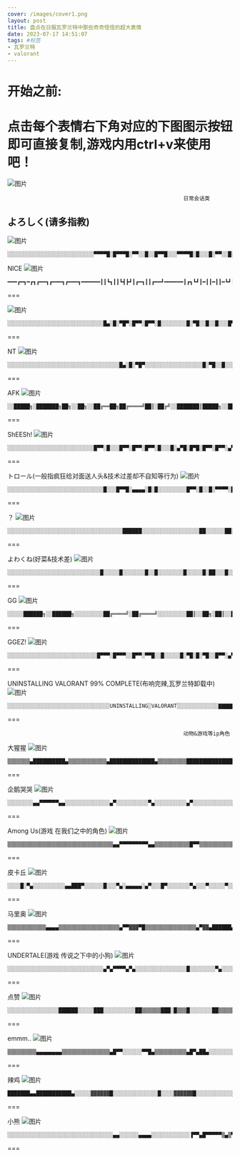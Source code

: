 ```yaml
---
cover: /images/cover1.png
layout: post
title: 盘点在日服瓦罗兰特中那些奇奇怪怪的超大表情
date: 2023-07-17 14:51:07
tags: #标签
- 瓦罗兰特
- valorant
---
```

开始之前:
===
点击每个表情右下角对应的下图图示按钮即可直接复制,游戏内用ctrl+v来使用吧！
===
![图片](/images/qq.png "点击")

                                                           日常会话类
## よろしく(请多指教)

![图片](/images/2022-09-28_00h10_46.png)

```
░░░░░░░░░░░░░░░░░░░░░░░░░░░▀▀▀▀█░█▀▀▀█░▀▀░░█░░█▀▀█░░░▀▀▀▀█░█░░░█░▀▀░░█░▀▀░░█░░░▀▀▀▀▀░▀▀▀▀▀░▀▀▀▀░░░▀▀▀▀░░░░░░░░░░░░░░░░░░░░░░░░░░░░
```

                                                           
NICE
![图片](/images/2022-09-27_23h33_06.png)
```
━━━┏━┓━┏┓┏━━┓┏━━━┓┏━━━┓━━━━━━┃┃┗┓┃┃┗┫┣┛┃┏━┓┃┃┏━━┛━━━━━━┃┏┓┗┛┃━┃┃━┃┃━┗┛┃┗━━┓━━━━━━┃┃┗┓┃┃━┃┃━┃┃━┏┓┃┏━━┛━━━━━━┃┃━┃┃┃┏┫┣┓┃┗━┛┃┃┗━━┓━━━━━━┗┛━┗━┛┗━━┛┗━━━┛┗━━━┛━━━
```
===
                                                           
![图片](/images/2022-09-27_23h34_11.png)
```
░░░░░░░░░░░░░░░░░░░░░░░░░░░░░░█▄░█░▀█▀░█▀▀░█▀▀░█░░░░░░░░█░▀█░░█░░█░░░█▀▀░▀░░░░░░░░▀░░▀░▀▀▀░▀▀▀░▀▀▀░▀░░░░░░░░░░░░░░░░░░░░░░░░░░░░░░
```
===
                                                           
NT
![图片](/images/2022-09-27_23h35_13.png "NT")
```
░░░░░░░░░░░░░░░░░░░░░░░░░░░░░░░░░░░█▄░█░▀█▀░░░░░░░░░░░░░░░░░░█░▀█░░█░░░░░░░░░░░░░░░░░░░▀░░▀░░▀░░░░░░░░░░░░░░░░░░░░░░░░░░░░░░░░░░░░
```
===
                                                           
AFK
![图片](/images/2022-09-27_23h35_53.png "AFK")
```
░░█████╗░███████╗██╗░░██╗░░██╔══██╗██╔════╝██║░██╔╝░░███████║█████╗░░█████═╝░░░██╔══██║██╔══╝░░██╔═██╗░░░██║░░██║██║░░░░░██║░╚██╗░░╚═╝░░╚═╝╚═╝░░░░░╚═╝░░╚═╝░
```
===
                                                           
ShEESh!
![图片](/images/2022-09-27_23h37_12.png "ShEESh!")
```
░░░░░░░░░░░░░░░░░░░░░░░░░░░█▀▀░█░░░█▀▀░█▀▀░█▀▀░█░░░█░▄▀█░█▀█░█▀▀░█▀▀░▄▀█░█▀█░▀░▀▀▀░▀░▀░▀▀▀░▀▀▀░▀▀▀░▀░▀░▀░░░░░░░░░░░░░░░░░░░░░░░░░░
```
===
                                                           
トロール(一般指疯狂给对面送人头&技术过差却不自知等行为)
![图片](/images/2022-09-27_23h38_21.png "トロール")
```
░░░░░░░░░░░░░░░░░░░░░░░░░░░░░░█░░░█▀▀█░▄▄▄▄░█░█░░░░░░░░░█▀▀░█░░█░▀▀▀▀░█░█░░░░░░░░░▀░░░▀▀▀▀░░░░░░▀░▀▀░░░░
```
===
                                                           
？
![图片](/images/2022-09-27_23h39_28.png "？")
```
░░░░░░░░░░░░░░░░░░░░░░░░░░░░░░░░░░░░██████░░░░░░░░░░░░░░░░░░██░░░░░░██░░░░░░░░░░░░░░██░░░░░░░░░░██░░░░░░░░░░░░██░░░░░░░░░░██░░░░░░░░░░░░░░░░░░░░░░░░██░░░░░░░░░░░░░░░░░░░░░░██░░░░░░░░░░░░░░░░░░░░░░██░░░░░░░░░░░░░░░░░░░░░░██░░░░░░░░░░░░░░░░░░░░░░░░██░░░░░░░░░░░░░░░░░░░░░░░░░░░░░░░░░░░░░░░░░░░░░░░░░░██░░░░░░░░░░░░░░░░░░░░░░░░██░░░░░░░░░░░░░░░░░░░░░░░░░░░░░░░░░░░░░░
```
===
                                                           
よわくね(好菜&技术差)
![图片](/images/2022-09-27_23h40_10.png "よわくね")
```
░░░░░░░░░░░░░░░░░░░░░░░░░░░░░█░░░░░█░░░░░░░█░░█░░░░░░░░█░░░░░█░██░░░█░░██░██░░░░░███░░███░░█░█░░░░██░░█░░░░█░░░░░█░░░█░█░░░░█░░░█░░░░█░░░░██░░░█░█░░░██░░░█░░████░░░██░░░█░░█░░██░░██░░██░░█░░░█░░██░░░█░░█░░███
```
===
                                                           
GG
![图片](/images/2022-09-27_23h27_04.png "GG")
```
░░░░░██████╗░░██████╗░░░░░░░░░██╔════╝░██╔════╝░░░░░░░░░██║░░██╗░██║░░██╗░░░░░░░░░██║░░╚██╗██║░░╚██╗░░░░░░░░╚██████╔╝╚██████╔╝░░░░░░░░░╚═════╝░░╚═════╝░░░░░
```
===
                                                           
GGEZ!
![图片](/images/2022-09-27_23h41_47.png "GGEZ!")
```
░░░░░░░░░░░░░░░░░░░░░░░░░░░░█▀▀▀░█▀▀▀░░█▀▀░▀▀█░░█░░░░░█░▀█░█░▀█░░█▀▀░▄▀░░░▀░░░░░▀▀▀▀░▀▀▀▀░░▀▀▀░▀▀▀░░▀░░░░░░░░░░░░░░░░░░░░░░░░░░░░░
```
===
                                                           
UNINSTALLING VALORANT 99% COMPLETE(布响完辣,瓦罗兰特卸载中)
![图片](/images/2022-09-27_23h43_18.png "valo")
```
░░░░░░░░░░░░░░░░░░░░░░░░░░░░░░░░UNINSTALLING░VALORANT░░░░░░░░░░░░░▇▇▇▇▇▇▇▇▇▇▇▇▇▇▢░░░░░░░░░░░░░╭━╮╭━╮╭╮░╱░░░░░░░░░░░░░░░░╰━┫╰━┫╰╯╱╭╮░░░░░░░░░░░░░░░╰━╯╰━╯░╱░╰╯░░░░░░░░░░░░░░░░░COMPLETE░░░░░░░░░░░░░░░░░░░░░░░░░░░░░░░░░░░░░░░
```
===
                                                           
                                                           动物&游戏等ip角色
大猩猩
![图片](/images/2022-09-27_23h48_00.png "大猩猩")
```
▒▒▒▒▒▒▒▄██████████▄▒▒▒▒▒▒▒▒▒▒▒▒▄██████████████▄▒▒▒▒▒▒▒▒▒██████████████████▒▒▒▒▒▒▒▐███▀▀▀▀▀██▀▀▀▀▀███▌▒▒▒▒▒▒███▒▒▌■▐▒▒▒▒▌■▐▒▒███▒▒▒▒▒▒▐██▄▒▀▀▀▒▒▒▒▀▀▀▒▄██▌▒▒▒▒▒▒▒▀████▒▄▄▒▒▄▄▒████▀▒▒▒▒▒▒▒▒▐███▒▒▒▀▒▒▀▒▒▒███▌▒▒▒▒▒▒▒▒███▒▒▒▒▒▒▒▒▒▒▒▒███▒▒▒▒▒▒▒▒▒██▒▒▀▀▀▀▀▀▀▀▒▒██▒▒▒▒▒▒▒▒▒▒▐██▄▒▒▒▒▒▒▒▒▄██▌▒▒▒▒▒▒▒▒▒▒▒▀████████████▀▒▒▒▒▒▒
```
===
                                                           
企鹅哭哭
![图片](/images/2022-09-27_23h48_43.png "企鹅哭哭")
```
░░░░░░░░▄▄▀▀▀▀▀▀▄▄░░░░░░░░░░░░░░▄▀░░░░░░░░░░▀▄░░░░░░░░░░▄▀░░░░░░░░░░░░░░▀▄░░░░░░░▄░░░░░░░░░░░░░░░░░░▄░░░░░▄░░░▄▄░░░░░░░░░░▄▄░░░▄░░░░░░░▌░░█░░░░░░░░▐░░█░░░░░░░▌░░▀██▀░▄████▄░▒▀██░░▐░░░░░░░▒▒▒▒░█▄▄▄▄█░▒▒▒▒░░░░░░░▀░░▒▒░░░░░░░░░░▒▒▒░░▀░░░░░░▀▄░▒░░░░░░░░░░▒▒░▄▀░░░░░░░░░▀▄▒░░░░░░░░░▒░▄▀░░░░░░░░░░░░░▀▀▀▀▀▀▀▀▀▀░░░░░░░░
```
===
                                                           
Among Us(游戏 在我们之中的角色)
![图片](/images/2022-09-27_23h49_31.png "Among Us")
```
▒▒▒▒▒▒▒▒▒▒▒▒▒▒▒▒▒▒▒▒▒▒▒▒▒▒▒▒▒▒▒▒▒▄▄▀▀▀▀▀▀▀▀▀▄▄▒▒▒▒▒▒▒▒▒▒▒█▀▀▒▒▒▒▒▒▒▒▒▒▒▒▀▄▒▒▒▒▒▒▒▄██▄▄▄▄▄▄▄▄▒▒▒▒▒▒▒█▒▒▒▒▒▒█▀▒▒▒▒▒▒▒▒▒▒█▒▒▒▒▒▒█▀▀▄▒▒▒█▒▒▒▒▒▒▒▒▒▒▒█▒▒▒▒▒▒█▒▒█▒▒▒▒▀▄▄▄▄▄▄▄▄▄▄▀▒▒▒▒▒▒█▒▒█▒▒▒▒▒█▒▒▒▒▒▒▒▒▒▒▒▒▒▒▒▒█▒▒█▒▒▒▒▒█▒▒▒▒▒▒▒▒▒▒▒▒▒▒▒▒█▒▒█▒▒▒▒▒█▒▒▒▒▒▒▒▒▒▒▒▒▒▒▒▒█▒▒█▒▒▒▒▒█▒▒▒▒▒▒▒▒▒▒▒▒▒▒▒▒█▒▒█▒
```
===
                                                           
皮卡丘
![图片](/images/2022-09-27_23h50_14.png "皮卡丘")
```
░░░░█░▀▄░░░░░░░░░░▄▄███▀░░░░░░█░░░▀▄░▄▄▄▄▄░▄▀░░░█▀░░░░░░░▀▄░░░▀░░░░░▀░░░▄▀░░░░░░░░░░░▌░▄▄░░░▄▄░▐▀▀░░░░░░░░░░░░▐░░█▄░░░▄█░░▌▄▄▀▀▀▀█░░░░░░▌▄▄▀▀░▄░▀▀▄▄▐░░░░░░█░░░▄▀▀▐▀▀░░░░░░░▀▀▌▄▄▄░░░█░░░█░░░▀▄░░░░░░░▄▀░░░░█▀▀▀
```
===
                                                           
马里奥
![图片](/images/2022-09-27_23h50_44.png "马里奥")
```
▒▒▒▒▒▒▒▒▒▒▒▒▄▄▄▄▒▒▒▒▒▒▒▒▒▒▒▒▒▒▒▒▒▒▒▄▀▀▓▓▓▀█▒▒▒▒▒▒▒▒▒▒▒▒▒▒▒▒▄▀▓▓▄██████▄▒▒▒▒▒▒▒▒▒▒▒▒▒▄█▄█▀░░▄░▄░█▀▒▒▒▒▒▒▒▒▒▒▒▒▄▀░██▄░░▀░▀░▀▄▒▒▒▒▒▒▒▒▒▒▒▒▀▄░░▀░▄█▄▄░░▄█▄▒▒▒▒▒▒▒▒▒▒▒▒▒▀█▄▄░░▀▀▀█▀▒▒▒▒▒▒▒▒▒▒▒▒▒▒▄▀▓▓▓▀██▀▀█▄▀▀▄▒▒▒▒▒▒▒▒▒▒█▓▓▄▀▀▀▄█▄▓▓▀█░█▒▒▒▒▒▒▒▒▒▒▀▄█░░░░░█▀▀▄▄▀█▒▒▒▒▒▒▒▒▒▒▒▒▄▀▀▄▄▄██▄▄█▀▓▓█▒▒▒▒▒▒▒▒▒▒█▀▓█████████▓▓▓█▒▒▒▒▒▒▒▒▒▒█▓▓██▀▀▀▒▒▒▀▄▄█▀▒▒▒▒▒▒▒▒▒▒▒▀▀▒▒▒▒▒▒▒▒▒▒▒▒▒▒▒▒▒▒
```
===
                                                           
UNDERTALE(游戏 传说之下中的小狗)
![图片](/images/2022-09-27_23h51_47.png "UNDERTALE")
```
░░░░░░░░░░░░░░░░░░░░░░░░░░░░░░▄▀▄▀▀▀▀▄▀▄░░░░░░░░░░░░░░░░█░░░░░░░░▀▄░░░░░░▄░░░░░░░█░░▀░░▀░░░░░▀▄▄░░█░█░░░░░░█░▄░█▀░▄░░░░░░░▀▀░░█░░░░░░█░░▀▀▀▀░░░░░░░░░░░░█░░░░░░█░░░░░░░░░░░░░░░░░░█░░░░░░█░░░░░░░░░░░░░░░░░░█░░░░░░░█░░▄▄░░▄▄▄▄░░▄▄░░█░░░░░░░░█░▄▀█░▄▀░░█░▄▀█░▄▀░░░░░░░░░▀░░░▀░░░░░▀░░░▀░░░░░░
```
===
                                                           
点赞
![图片](/images/2023-07-11_02h09_51.png "点赞")
```
░░░░░░░░░░░░░░░░██████░░░░░███░░░░░░░░░░██▒▒▒▒▒▒███░█▒▒▒█░░░░░░░██▒▒▒▒▒▒▒▒▒▒▒█░█▒▒▒█░░░░██▒▒▒▒▒▒▒▒▒▒▒▒▒█░░█▒▒▒█░░██▒▒██▒▒▒▒██▒▒▒▒▒░░░█▒▒▒█░█▒▒▒████▒▒████▒▒▒░█████████▒▒▒▒▒▒▒▒▒▒▒▒▒▒▒▒█▒▒▒▒▒▒▒▒▒█▒▒▒▒█▒▒▒▒▒▒▒▒▒▒░█▒▒▒█████▒▒█▒▒▒▒▒▒▒▒▒██▒▒█▒▒▒▒▒▒▒▒▒█▒███████████▒▒▒░█▒▒▒█████▒▒▒▒▒▒▒▒▒▒▒▒▒▒▒▒░░█▒▒▒▒▒▒▒██▒▒▒▒▒▒▒▒▒▒▒▒██░░░███████░░█▒▒▒▒▒▒▒▒▒███░
```
===
                                                           
emmm..
![图片](/images/2023-07-11_02h10_46.png "emmm..")
```
▒▒▒▒▒▒▒▒▒▄▄▄▄▄▄▄▄▒▒▒▒▒▒▒▒▒▒▒▒▒▒▒▄█▀▀░░░░░░▀▀█▄▒▒▒▒▒▒▒▒▒▒▄█▀▄██▄░░░░░░░░▀█▄▒▒▒▒▒▒▒█▀░▀░░▄▀░░░░▄▀▀▀▀░▀█▒▒▒▒▒█▀░░░░███░░░░▄█▄░░░░▀█▒▒▒▒█░░░░░░▀░░░░░▀█▀░░░░░█▒▒▒▒█░░░░░░░░░░░░░░░░░░░░█▒▒▒▒█░░██▄░░▀▀▀▀▄▄░░░░░░░█▒▒▒▒▀█░█░█░░░▄▄▄▄▄░░░░░░█▀▒▒▒▒▒▀█▀░▀▀▀▀░▄▄▄▀░░░░▄█▀▒▒▒▒▒▒▒█░░░░░░▀█░░░░░▄█▀▒▒▒▒▒▒▒▒▒█▄░░░░░▀█▄▄▄█▀▀▒▒▒▒▒▒▒▒▒▒▒▒▀▀▀▀▀▀▀▒▒▒▒▒▒▒▒▒▒▒▒▒▒
```
===
                                                           
辣鸡
![图片](/images/2023-07-11_02h11_33.png "辣鸡")
```
███████▄▄███████████▄░░░░░▓▓▓▓▓▓█░░░░░░░░░░░░░░█░░░░▓▓▓▓▓▓█░░░░░░░░░░░░░░█░░░░▓▓▓▓▓▓█░░░░░░░░░░░░░░█░░░░▓▓▓▓▓▓█░░░░░░░░░░░░░░█░░░░▓▓▓▓▓▓█░░░░░░░░░░░░░░█░░░░▓▓▓▓▓▓███░░░░░░░░░░░░█░░░░██████▀░░█░░░░██████▀░░░░░░░░░░░░░░█░░░░█░░░░░░░░░░░░░░░░░░░░░█░░░█░░░░░░░░░░░░░░░░░░░░░░█░░█░░░░░░░░░░░░░░░░░░░░░░█░░█░░░░░░░░░░░░░░░░░░░░░░░▀▀░░░░░░░░░░░░
```
===
                                                           
小熊
![图片](/images/2023-07-11_02h13_45.png "小熊")
```
░░░░░░░░░░░░░░░░░░░░░░░░░░░░░░░░░▄▄░░░░░░▄▄▄▄░░░░░░░░░░░░▐▀▀▄█▀▀▀▀▀▒▄▒▀▌░░░░░░░░░░░▐▒█▀▒▒▒▒▒▒▒▒▀█░░░░░░░░░░░░░█▒▒▒▒▒▒▒▒▒▒▒▀▌░░░░░░░░░░░░▌▒██▒▒▒▒██▒▒▒▐░░░░░░░░░░░░▌▒▒▄▒██▒▄▄▒▒▒▐░░░░░░░░░░░▐▒▒▒▀▄█▀█▄▀▒▒▒▒█▄░░░░░░░░░▀█▄▒▒▐▐▄▌▌▒▒▄▐▄▐░░░░░░░░░▄▀▒▒▄▒▒▀▀▀▒▒▒▒▀▒▀▄░░░░░░░░█▒▀█▀▌▒▒▒▒▒▄▄▄▐▒▒▐░░░░░░░░░▀▄▄▌▌▒▒▒▒▐▒▒▒▀▒▒▐░░░░░░░░░░░░░▐▌▒▒▒▒▀▄▄▄▄▄▀░░░░░░░░░░░░░░▐▄▒▒▒▒▒▒▒▒▐░░░░░░░░░░░░░░░▌▒▒▒▒▄▄▒▒▒▐░░░░░
```
===
                                                           

